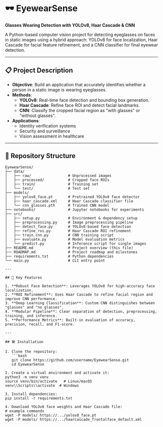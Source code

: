 # 🕶️ EyewearSense
**Glasses Wearing Detection with YOLOv8, Haar Cascade & CNN**

A Python-based computer vision project for detecting eyeglasses on faces in static images using a hybrid approach: YOLOv8 for face localization, Haar Cascade for facial feature refinement, and a CNN classifier for final eyewear detection.

---

## 📋 Project Description

- **Objective**: Build an application that accurately identifies whether a person in a static image is wearing eyeglasses.
- **Methods**:
  - **YOLOv8**: Real-time face detection and bounding box generation.
  - **Haar Cascade**: Refine face ROI and detect facial landmarks.
  - **CNN**: Classify the cropped facial region as "with glasses" or "without glasses".
- **Applications**:
  - Identity verification systems
  - Security and surveillance
  - Vision assessment in healthcare

---

## 📂 Repository Structure

```plaintext
EyewearSense/
├── data/
│   ├── raw/                 # Unprocessed images
│   ├── processed/           # Cropped face ROIs
│   ├── train/               # Training set
│   └── test/                # Test set
├── models/
│   ├── yolov8_face.pt       # Pretrained YOLOv8 face detector
│   ├── haar_cascade.xml     # Haar Cascade classifier file
│   └── cnn_glasses.pth      # Trained CNN model
├── notebooks/               # Jupyter notebooks for experiments
├── src/
│   ├── setup.py             # Environment & dependency setup
│   ├── preprocessing.py     # Image preprocessing pipeline
│   ├── detect_face.py       # YOLOv8-based face detection
│   ├── refine_roi.py        # Haar Cascade ROI refinement
│   ├── train_cnn.py         # CNN training script
│   ├── evaluate.py          # Model evaluation metrics
│   └── predict.py           # Inference script for single images
├── README.md                # Project overview (this file)
├── ROADMAP.md               # Project roadmap and milestones
├── requirements.txt         # Python dependencies
└── main.py                  # CLI entry point

---

## 🚀 Key Features

1. **Robust Face Detection**: Leverages YOLOv8 for high-accuracy face localization.
2. **ROI Refinement**: Uses Haar Cascade to refine facial region and improve CNN performance.
3. **Deep Learning Classification**: Custom CNN distinguishes between "glasses" and "no glasses".
4. **Modular Pipeline**: Clear separation of detection, preprocessing, training, and inference.
5. **Performance Metrics**: Built-in evaluation of accuracy, precision, recall, and F1-score.

---

## 🛠️ Installation

1. Clone the repository:
   ```bash
   git clone https://github.com/username/EyewearSense.git
   cd EyewearSense

2. Create a virtual environment and activate it:
python3 -m venv venv
source venv/bin/activate   # Linux/macOS
venv\\Scripts\\activate  # Windows

3. Install dependencies:
pip install -r requirements.txt

4. Download YOLOv8 face weights and Haar Cascade file:
# example commands
wget -P models/ https://.../yolov8_face.pt
wget -P models/ https://.../haarcascade_frontalface_default.xml
